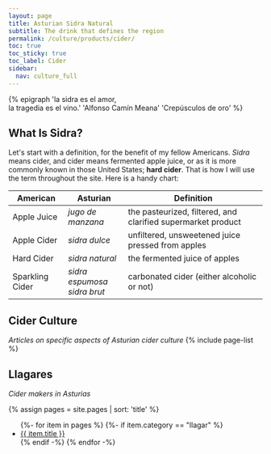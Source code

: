 ```yaml
---
layout: page
title: Asturian Sidra Natural
subtitle: The drink that defines the region
permalink: /culture/products/cider/
toc: true
toc_sticky: true
toc_label: Cider
sidebar:
  nav: culture_full
---
```

{% epigraph 'la sidra es el amor,<br />la tragedia es el vino.' 'Alfonso Camín Meana' 'Crepúsculos de oro' %}

## What Is Sidra?
Let's start with a definition, for the benefit of my fellow Americans. *Sidra* means cider, and cider means fermented apple juice, or as it is more commonly known in those United States; **hard cider**. That is how I will use the term throughout the site. Here is a handy chart:

| American        |   Asturian        | Definition                                                   |
|-----------------|-------------------|--------------------------------------------------------------|
| Apple Juice     | *jugo de manzana* | the pasteurized, filtered, and clarified supermarket product |
| Apple Cider     | *sidra dulce*     | unfiltered, unsweetened juice pressed from apples            |
| Hard Cider      | *sidra natural*   | the fermented juice of apples                                |
| Sparkling Cider | *sidra espumosa*<br />*sidra brut*      | carbonated cider (either alcoholic or not)                   |

## Cider Culture
*Articles on specific aspects of Asturian cider culture*
{% include page-list %}

## Llagares
*Cider makers in Asturias*

{% assign pages = site.pages | sort: 'title' %}
<ul class="col2">
  {%- for item in pages %}
    {%- if item.category == "llagar" %}
      <li><a href="{{ item.url | relative_url }}">{{ item.title }}</a></li>
    {% endif -%}
  {% endfor -%}
</ul>